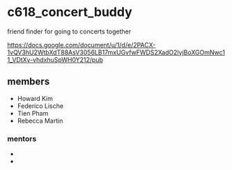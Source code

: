 # c618_concert_buddy

friend finder for going to concerts together

https://docs.google.com/document/u/1/d/e/2PACX-1vQV3hU2WtbXdT88AsV3056LB17mxUGvfwFWDS2XadO2lyjBoXGOmNwc11_VDtXy-vhdxhuSpWH0Y212/pub

## members
- Howard Kim
- Federico Lische
- Tien Pham
- Rebecca Martin

### mentors
- 
- 
